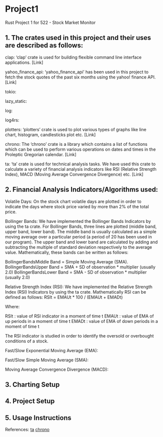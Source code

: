 # Project1
Rust Project 1 for 522 - Stock Market Monitor

## 1. The crates used in this project and their uses are described as follows:

  clap: ‘clap’ crate is used for building flexible command line interface applications. [Link]
  
  yahoo_finance_api: ‘yahoo_finance_api’ has been used in this project to fetch the stock quotes of the past six months using the yahoo! finance API. [Link]
  
  tokio:
  
  lazy_static:
  
  log:
  
  log4rs:
  
  plotters: ‘plotters’ crate is used to plot various types of graphs like line chart, histogram, candlesticks plot etc. [Link]
  
  chrono: The ‘chrono’ crate is a library which contains a list of functions which can be used to perform various operations on dates and times in the Proleptic Gregorian calendar. [Link] 
  
  ta: ‘ta’ crate is used for technical analysis tasks. We have used this crate to calculate a variety of financial analysis indicators like RSI (Relative Strength   Index), MACD (Moving Average Convergence Divergence) etc. [Link]


## 2. Financial Analysis Indicators/Algorithms used:

Volatile Days: On the stock chart volatile days are plotted in order to indicate the days where stock price varied by more than 2% of the total price.

Bollinger Bands: We have implemented the Bollinger Bands Indicators by using the ta crate. For Bollinger Bands, three lines are plotted (middle band, upper band, lower band). The middle band is usually calculated as a simple moving average over a particular period (a period of 20 has been used in our program). The upper band and lower band are calculated by adding and subtracting the multiple of standard deviation respectively to the average value. Mathematically, these bands can be written as follows: 

BollingerBandsMiddle Band = Simple Moving Average (SMA).
BollingerBandsUpper Band = SMA + SD of observation * multiplier (usually 2.0)
BollingerBandsLower Band = SMA - SD of observation * multiplier (usually 2.0)

Relative Strength Index (RSI): We have implemented the Relative Strength Index (RSI) Indicators by using the ta crate. Mathematically RSI can be defined as follows:
RSIt = EMAUt * 100 / (EMAUt + EMADt)

Where:

RSIt : value of RSI indicator in a moment of time t
EMAUt : value of EMA of up periods in a moment of time t
EMADt : value of EMA of down periods in a moment of time t

The RSI indicator is studied in order to identify the oversold or overbought conditions of a stock.

Fast/Slow Exponential Moving Average (EMA):

Fast/Slow Simple Moving Average (SMA):

Moving Average Convergence Divergence (MACD):

## 3. Charting Setup

## 4. Project Setup

## 5. Usage Instructions

References:
[ta](https://docs.rs/ta/0.5.0/ta/)
[chrono](https://crates.io/crates/chrono)

